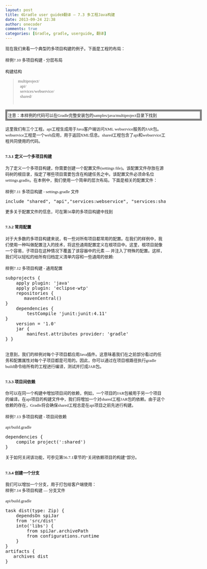 ```yaml
---
layout: post
title: 《Gradle user guide》翻译 — 7.3 多工程Java构建
date: 2013-09-24 22:38
author: onecoder
comments: true
categories: [Gradle, gradle, userguide, 翻译]
---
```

<p>
	<span id="cke_bm_85S" style="display: none;">&nbsp;</span><span style="font-size: 13px; font-family: 'Microsoft YaHei';">现在我们来看一个典型的多项目构建的例子。下面是工程的布局：</span><br />
	<br />
	<span style="font-size: 13px; font-family: 'Microsoft YaHei';">样例7.10 多项目构建 - 分层布局</span><br />
	<br />
	<span style="font-size: 13px; font-family: 'Microsoft YaHei';">构建结构</span></p>
<blockquote>
	<p>
		<span style="font-size: 13px; font-family: 'Microsoft YaHei';">multiproject/</span><br />
		<span style="font-size: 13px; font-family: 'Microsoft YaHei';">&nbsp; api/</span><br />
		<span style="font-size: 13px; font-family: 'Microsoft YaHei';">&nbsp; services/webservice/</span><br />
		<span style="font-size: 13px; font-family: 'Microsoft YaHei';">&nbsp; shared/</span><br />
		&nbsp;</p>
</blockquote>
<table cellpadding="0" cellspacing="0" style="width: 618px; border-style: solid; border-color: rgb(128, 128, 128);" width="618.0">
	<tbody>
		<tr>
			<td style="width: 612px; border-style: solid; border-color: rgb(128, 128, 128); padding: 2px;" valign="top">
				<span style="font-size: 13px; font-family: 'Microsoft YaHei';">注意：本样例的代码可以在Gradle完整安装包的samples/java/multiproject目录下找到</span></td>
		</tr>
	</tbody>
</table>
<p>
	<span style="font-size: 13px; font-family: 'Microsoft YaHei';">这里我们有三个工程。api工程生成用于Java客户端访问XML webservice服务的JAR包。webservice工程是一个web应用，用于返回XML信息。shared工程包含了api和webservice工程共同使用的代码。</span></p>
<h2>
	<span style="font-size: 13px; font-family: 'Microsoft YaHei';">7.3.1 定义一个多项目构建</span></h2>
<p>
	<span style="font-size: 13px; font-family: 'Microsoft YaHei';">为了定义一个多项目构建，你需要创建一个配置文件(settings file)。该配置文件存放在源码树的根目录，指定了哪些项目需要包含在构建任务之中。该配置文件必须命名位settings.gradle。在本例中，我们使用一个简单的层次布局。下面是相关的配置文件：</span><br />
	<br />
	<span style="font-size: 13px; font-family: 'Microsoft YaHei';">样例7.11 多项目构建 - settings.gradle 文件</span></p>
<pre class="brush:groovy;title:'setting.gradle';first-line:1;pad-line-numbers:true;highlight:null;collapse:false;">
include &quot;shared&quot;, &quot;api&quot;,&quot;services:webservice&quot;, &quot;services:shared&quot;
</pre>
<p>
	<span style="font-size: 13px; font-family: 'Microsoft YaHei';">更多关于配置文件的信息，可在第56章的多项目构建中找到</span></p>
<h2>
	<span style="font-size: 13px; font-family: 'Microsoft YaHei';">7.3.2 常用配置</span></h2>
<p>
	<span style="font-size: 13px; font-family: 'Microsoft YaHei';">对于大多数的多项目构建来说，有一些对所有项目都常用的配置。在我们的样例中，我们使用一种叫做配置注入的技术，将这些通用配置定义在根项目中。这里，根项目就像一个容易，子项目在这种情况下覆盖了该容器中的元素 &mdash; 并注入了特殊的配置。这样，我们可以轻松的给所有归档定义清单内容和一些通用的依赖:</span><br />
	<br />
	<span style="font-size: 13px; font-family: 'Microsoft YaHei';">样例7.12 多项目构建 - 通用配置</span></p>
<pre class="brush:groovy;title:'build.gradle';first-line:1;pad-line-numbers:true;highlight:null;collapse:false;">
subprojects {
    apply plugin: &#39;java&#39;
    apply plugin: &#39;eclipse-wtp&#39;
    repositories {
       mavenCentral()
}
    dependencies {
        testCompile &#39;junit:junit:4.11&#39;
}
    version = &#39;1.0&#39;
    jar {
        manifest.attributes provider: &#39;gradle&#39;
} }

</pre>
<p>
	<span style="font-size: 13px; font-family: 'Microsoft YaHei';">注意到，我们的样例对每个子项目都应用Java插件。这意味着我们在之前部分看过的任务和配置属性对每个子项目都是可用的。因此，你可以通过在项目根路径执行gradle build命令给所有的工程进行编译，测试并打成JAR包。</span></p>
<h2>
	<span style="font-size: 13px; font-family: 'Microsoft YaHei';">7.3.3 项目间依赖</span></h2>
<p>
	<span style="font-size: 13px; font-family: 'Microsoft YaHei';">你可以在同一个构建中增加项目间的依赖，例如，一个项目的JAR包被用于另一个项目的编译。在api项目的构建文件中，我们将增加一个对shared工程JAR包的依赖。由于这个依赖的存在，Gradle将会确保shared工程总是在api项目之前先进行构建。</span><br />
	<br />
	<span style="font-size: 13px; font-family: 'Microsoft YaHei';">样例7.13 多项目构建 - 项目间依赖</span><br />
	<br />
	<span style="font-size: 13px; font-family: 'Microsoft YaHei';">api/build.gradle</span></p>
<pre class="brush:groovy;title:'api/build.gradle';first-line:1;pad-line-numbers:true;highlight:null;collapse:false;">
dependencies {
    compile project(&#39;:shared&#39;)
}
</pre>
<p>
	<span style="font-size: 13px; font-family: 'Microsoft YaHei';">关于如何关闭该功能，可参见第56.7.1章节的&ldquo;关闭依赖项目的构建&rdquo;部分。</span></p>
<h2>
	<span style="font-size: 13px; font-family: 'Microsoft YaHei';">7.3.4 创建一个分支</span></h2>
<p>
	<span style="font-size: 13px; font-family: 'Microsoft YaHei';">我们可以增加一个分支，用于打包给客户端使用：</span><br />
	<span style="font-size: 13px; font-family: 'Microsoft YaHei';">样例7.14 多项目构建 &mdash; 分支文件</span><br />
	<br />
	<span style="font-size: 13px; font-family: 'Microsoft YaHei';">api/build.gradle</span></p>
<pre class="brush:groovy;title:'api/build.gradle';first-line:1;pad-line-numbers:true;highlight:null;collapse:false;">
task dist(type: Zip) {
    dependsOn spiJar
    from &#39;src/dist&#39;
    into(&#39;libs&#39;) {
        from spiJar.archivePath
        from configurations.runtime
    }
}
artifacts {
   archives dist
}
</pre>
<p>
	&nbsp;</p>

